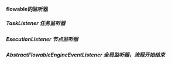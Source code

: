 #### flowable的监听器

##### TaskListener 任务监听器

##### ExecutionListener 节点监听器

##### AbstractFlowableEngineEventListener 全局监听器，流程开始结束
